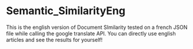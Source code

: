 # Semantic_SimilarityEng
This is the english version of Document SImilarity tested on a french JSON file while calling the google translate API. 
You can directly use english articles and see the results for yourself!
